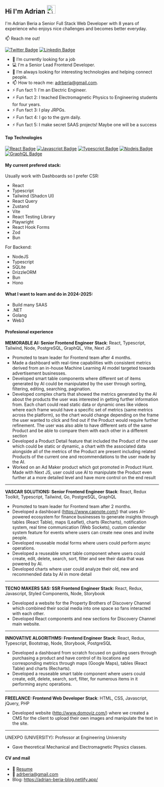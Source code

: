 ## Hi I'm Adrian <img src="https://user-images.githubusercontent.com/1303154/88677602-1635ba80-d120-11ea-84d8-d263ba5fc3c0.gif" width="28px" height="28px" alt="hi">

I'm Adrian Beria a Senior Full Stack Web Developer with 8 years of experience who enjoys nice challenges and becomes better everyday.

:mailbox: Reach me out!

[![Twitter Badge](https://img.shields.io/badge/-@adrberia-1ca0f1?style=flat&labelColor=1ca0f1&logo=twitter&logoColor=white&link=https://twitter.com/adrberia)](https://twitter.com/adrberia) [![Linkedin Badge](https://img.shields.io/badge/-adrberia-0e76a8?style=flat&labelColor=0e76a8&logo=linkedin&logoColor=white)](https://www.linkedin.com/in/adrianberia2013/)

<!-- TODO: Add last video link -->

- 🔭 I’m currently looking for a job
- :computer: I'm a Senior Lead Frontend Developer.
- 🤔 I’m always looking for interesting technologies and helping connect people.
- 📫 How to reach me: adrberia@gmail.com.
- ⚡ Fun fact 1: I'm an Electric Engineer.
- ⚡ Fun fact 2: I teached Electromagnetic Physics to Engineering students for four years.
- ⚡ Fun fact 3: I play JRPGs.
- ⚡ Fun fact 4: I go to the gym daily.
- ⚡ Fun fact 5: I make secret SAAS projects! Maybe one will be a success

#### Top Technologies

<!-- TODO: Make technologies links takes you to repositories -->

[![React Badge](https://img.shields.io/badge/-React-61DBFB?style=for-the-badge&labelColor=black&logo=react&logoColor=61DBFB)](#) [![Javascript Badge](https://img.shields.io/badge/-Javascript-F0DB4F?style=for-the-badge&labelColor=black&logo=javascript&logoColor=F0DB4F)](#) [![Typescript Badge](https://img.shields.io/badge/-Typescript-007acc?style=for-the-badge&labelColor=black&logo=typescript&logoColor=007acc)](#) [![Nodejs Badge](https://img.shields.io/badge/-Nodejs-3C873A?style=for-the-badge&labelColor=black&logo=node.js&logoColor=3C873A)](#) [![GraphQL Badge](https://img.shields.io/badge/-GraphQl-e535ab?style=for-the-badge&labelColor=black&logo=node.js&logoColor=e535ab)](#)

#### My current prefered stack:

Usually work with Dashboards so I prefer CSR:

- React
- Typescript
- Tailwind (Shadcn UI)
- React Query
- Zustand
- Vite
- React Testing Library
- Playwright
- React Hook Forms
- Zod
- Bun

For Backend:

- NodeJS
- Typescript
- SQLite
- DrizzleORM
- Bun
- Hono

#### What I want to learn and do in 2024-2025:

- Build many SAAS
- .NET
- Golang
- Web3

#### Profesional experience

**MEMORABLE AI: Senior Frontend Engineer**
**Stack**: React, Typescript, Tailwind, Node, PostgreSQL, GraphQL, Vite, Next JS
-	Promoted to team leader for Frontend team after 4 months.
-	Made a dashboard with real-time capabilities with consistent metrics derived from an in-house Machine Learning AI model targeted towards advertisement businesses.
-	Developed smart table components where different set of items generated by AI could be manipulated by the user through sorting, filtering, editing, searching, pagination.
-	Developed complex charts that showed the metrics generated by the AI about the products the user was interested in getting further information from. Each chart could read static data or dynamic ones like videos where each frame would have a specific set of metrics (same metrics across the platform), so the chart would change depending on the frame the user wanted to click and find out if the Product would require further refinement. The user was also able to have different sets of the same Product and be able to compare them with each other in a different section
-	Developed a Product Detail feature that included the Product of the user which could be static or dynamic, a chart with the associated data alongside all of the metrics of the Product are present including related Products of the current one and recommendations to the user made by the AI.
-	Worked on an Ad Maker product which got promoted in Product Hunt. Made with Next JS, user could use AI to manipulate the Product even further at a more detailed level and have more control on the end result

___
**VASCAR SOLUTIONS: Senior Frontend Engineer**
**Stack**: React, Redux Toolkit, Typescript, Tailwind, Go, PostgreSQL, GraphQL
-	Promoted to team leader for Frontend team after 2 months.
-	Developed a dashboard (https://www.capnote.com/) that uses AI-powered ecosystem for finance businesses to generate insights through tables (React Table), maps (Leaflet), charts (Recharts), notification system, real time communication (Web Sockets), custom calendar system feature for events where users can create new ones and invite people.
-	Developed reuseable modal forms where users could perform async operations.
-	Developed a reuseable smart table component where users could create, edit, delete, search, sort, filter and see their data that was powered by AI.
-	Developed charts where user could analyze their old, new and recommended data by AI in more detail

___
**TECNO MAKERS SAS: SSR Frontend Engineer**
**Stack**: React, Redux, Javascript, Styled Components, Node, Storybook
-	Developed a website for the Property Brothers of Discovery Channel which combined their social media into one space so fans interacted with each other.
-	Developed React components and new sections for Discovery Channel main website.
___
**INNOVATIVE ALGORITHMS: Frontend Engineer**
**Stack**: React, Redux, Typescript, Bootstrap, Node, Storybook, PostgreSQL
-	Developed a dashboard from scratch focused on guiding users through purchasing a product and have control of its locations and corresponding metrics through maps (Google Maps), tables (React Table) and charts (Recharts).
-	Developed a reuseable smart table component where users could create, edit, delete, search, sort, filter, for numerous items in it performing async operations.

___
**FREELANCE: Frontend Web Developer**
**Stack**: HTML, CSS, Javascript, jQuery, PHP
-	Developed website (http://www.domoviz.com/) where we created a CMS for the client to upload their own images and manipulate the text in the site.

___
UNEXPO (UNIVERSITY): Professor at Engineering University
-	Gave theoretical Mechanical and Electromagnetic Physics classes.

#### CV and mail
- :paperclip: [Resume](https://www.linkedin.com/in/adrianberia2013/overlay/1717698106033/single-media-viewer/?profileId=ACoAAAXEylIB8j4FB-gX1otOzNvAc-MRIHyRTSk)
- :email: adrberia@gmail.com
- Blog: https://adrian-beria-blog.netlify.app/
